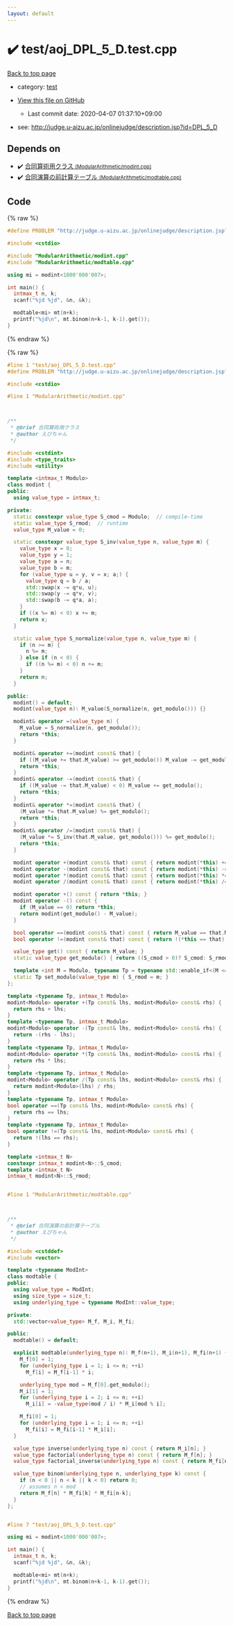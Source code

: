 ```yaml
---
layout: default
---
```


<!-- mathjax config similar to math.stackexchange -->
<script type="text/javascript" async
  src="https://cdnjs.cloudflare.com/ajax/libs/mathjax/2.7.5/MathJax.js?config=TeX-MML-AM_CHTML">
</script>
<script type="text/x-mathjax-config">
  MathJax.Hub.Config({
    TeX: { equationNumbers: { autoNumber: "AMS" }},
    tex2jax: {
      inlineMath: [ ['$','$'] ],
      processEscapes: true
    },
    "HTML-CSS": { matchFontHeight: false },
    displayAlign: "left",
    displayIndent: "2em"
  });
</script>

<script type="text/javascript" src="https://cdnjs.cloudflare.com/ajax/libs/jquery/3.4.1/jquery.min.js"></script>
<script src="https://cdn.jsdelivr.net/npm/jquery-balloon-js@1.1.2/jquery.balloon.min.js" integrity="sha256-ZEYs9VrgAeNuPvs15E39OsyOJaIkXEEt10fzxJ20+2I=" crossorigin="anonymous"></script>
<script type="text/javascript" src="../../assets/js/copy-button.js"></script>
<link rel="stylesheet" href="../../assets/css/copy-button.css" />


# :heavy_check_mark: test/aoj_DPL_5_D.test.cpp

<a href="../../index.html">Back to top page</a>

* category: <a href="../../index.html#098f6bcd4621d373cade4e832627b4f6">test</a>
* <a href="{{ site.github.repository_url }}/blob/master/test/aoj_DPL_5_D.test.cpp">View this file on GitHub</a>
    - Last commit date: 2020-04-07 01:37:10+09:00


* see: <a href="http://judge.u-aizu.ac.jp/onlinejudge/description.jsp?id=DPL_5_D">http://judge.u-aizu.ac.jp/onlinejudge/description.jsp?id=DPL_5_D</a>


## Depends on

* :heavy_check_mark: <a href="../../library/ModularArithmetic/modint.cpp.html">合同算術用クラス <small>(ModularArithmetic/modint.cpp)</small></a>
* :heavy_check_mark: <a href="../../library/ModularArithmetic/modtable.cpp.html">合同演算の前計算テーブル <small>(ModularArithmetic/modtable.cpp)</small></a>


## Code

<a id="unbundled"></a>
{% raw %}
```cpp
#define PROBLEM "http://judge.u-aizu.ac.jp/onlinejudge/description.jsp?id=DPL_5_D"

#include <cstdio>

#include "ModularArithmetic/modint.cpp"
#include "ModularArithmetic/modtable.cpp"

using mi = modint<1000'000'007>;

int main() {
  intmax_t n, k;
  scanf("%jd %jd", &n, &k);

  modtable<mi> mt(n+k);
  printf("%jd\n", mt.binom(n+k-1, k-1).get());
}

```
{% endraw %}

<a id="bundled"></a>
{% raw %}
```cpp
#line 1 "test/aoj_DPL_5_D.test.cpp"
#define PROBLEM "http://judge.u-aizu.ac.jp/onlinejudge/description.jsp?id=DPL_5_D"

#include <cstdio>

#line 1 "ModularArithmetic/modint.cpp"



/**
 * @brief 合同算術用クラス
 * @author えびちゃん
 */

#include <cstdint>
#include <type_traits>
#include <utility>

template <intmax_t Modulo>
class modint {
public:
  using value_type = intmax_t;

private:
  static constexpr value_type S_cmod = Modulo;  // compile-time
  static value_type S_rmod;  // runtime
  value_type M_value = 0;

  static constexpr value_type S_inv(value_type n, value_type m) {
    value_type x = 0;
    value_type y = 1;
    value_type a = n;
    value_type b = m;
    for (value_type u = y, v = x; a;) {
      value_type q = b / a;
      std::swap(x -= q*u, u);
      std::swap(y -= q*v, v);
      std::swap(b -= q*a, a);
    }
    if ((x %= m) < 0) x += m;
    return x;
  }

  static value_type S_normalize(value_type n, value_type m) {
    if (n >= m) {
      n %= m;
    } else if (n < 0) {
      if ((n %= m) < 0) n += m;
    }
    return n;
  }

public:
  modint() = default;
  modint(value_type n): M_value(S_normalize(n, get_modulo())) {}

  modint& operator =(value_type n) {
    M_value = S_normalize(n, get_modulo());
    return *this;
  }

  modint& operator +=(modint const& that) {
    if ((M_value += that.M_value) >= get_modulo()) M_value -= get_modulo();
    return *this;
  }
  modint& operator -=(modint const& that) {
    if ((M_value -= that.M_value) < 0) M_value += get_modulo();
    return *this;
  }
  modint& operator *=(modint const& that) {
    (M_value *= that.M_value) %= get_modulo();
    return *this;
  }
  modint& operator /=(modint const& that) {
    (M_value *= S_inv(that.M_value, get_modulo())) %= get_modulo();
    return *this;
  }

  modint operator +(modint const& that) const { return modint(*this) += that; }
  modint operator -(modint const& that) const { return modint(*this) -= that; }
  modint operator *(modint const& that) const { return modint(*this) *= that; }
  modint operator /(modint const& that) const { return modint(*this) /= that; }

  modint operator +() const { return *this; }
  modint operator -() const {
    if (M_value == 0) return *this;
    return modint(get_modulo() - M_value);
  }

  bool operator ==(modint const& that) const { return M_value == that.M_value; }
  bool operator !=(modint const& that) const { return !(*this == that); }

  value_type get() const { return M_value; }
  static value_type get_modulo() { return ((S_cmod > 0)? S_cmod: S_rmod); }

  template <int M = Modulo, typename Tp = typename std::enable_if<(M <= 0)>::type>
  static Tp set_modulo(value_type m) { S_rmod = m; }
};

template <typename Tp, intmax_t Modulo>
modint<Modulo> operator +(Tp const& lhs, modint<Modulo> const& rhs) {
  return rhs + lhs;
}
template <typename Tp, intmax_t Modulo>
modint<Modulo> operator -(Tp const& lhs, modint<Modulo> const& rhs) {
  return -(rhs - lhs);
}
template <typename Tp, intmax_t Modulo>
modint<Modulo> operator *(Tp const& lhs, modint<Modulo> const& rhs) {
  return rhs * lhs;
}
template <typename Tp, intmax_t Modulo>
modint<Modulo> operator /(Tp const& lhs, modint<Modulo> const& rhs) {
  return modint<Modulo>(lhs) / rhs;
}
template <typename Tp, intmax_t Modulo>
bool operator ==(Tp const& lhs, modint<Modulo> const& rhs) {
  return rhs == lhs;
}
template <typename Tp, intmax_t Modulo>
bool operator !=(Tp const& lhs, modint<Modulo> const& rhs) {
  return !(lhs == rhs);
}

template <intmax_t N>
constexpr intmax_t modint<N>::S_cmod;
template <intmax_t N>
intmax_t modint<N>::S_rmod;


#line 1 "ModularArithmetic/modtable.cpp"



/**
 * @brief 合同演算の前計算テーブル
 * @author えびちゃん
 */

#include <cstddef>
#include <vector>

template <typename ModInt>
class modtable {
public:
  using value_type = ModInt;
  using size_type = size_t;
  using underlying_type = typename ModInt::value_type;

private:
  std::vector<value_type> M_f, M_i, M_fi;

public:
  modtable() = default;

  explicit modtable(underlying_type n): M_f(n+1), M_i(n+1), M_fi(n+1) {
    M_f[0] = 1;
    for (underlying_type i = 1; i <= n; ++i)
      M_f[i] = M_f[i-1] * i;

    underlying_type mod = M_f[0].get_modulo();
    M_i[1] = 1;
    for (underlying_type i = 2; i <= n; ++i)
      M_i[i] = -value_type(mod / i) * M_i[mod % i];

    M_fi[0] = 1;
    for (underlying_type i = 1; i <= n; ++i)
      M_fi[i] = M_fi[i-1] * M_i[i];
  }

  value_type inverse(underlying_type n) const { return M_i[n]; }
  value_type factorial(underlying_type n) const { return M_f[n]; }
  value_type factorial_inverse(underlying_type n) const { return M_fi[n]; }

  value_type binom(underlying_type n, underlying_type k) const {
    if (n < 0 || n < k || k < 0) return 0;
    // assumes n < mod
    return M_f[n] * M_fi[k] * M_fi[n-k];
  }
};


#line 7 "test/aoj_DPL_5_D.test.cpp"

using mi = modint<1000'000'007>;

int main() {
  intmax_t n, k;
  scanf("%jd %jd", &n, &k);

  modtable<mi> mt(n+k);
  printf("%jd\n", mt.binom(n+k-1, k-1).get());
}

```
{% endraw %}

<a href="../../index.html">Back to top page</a>

